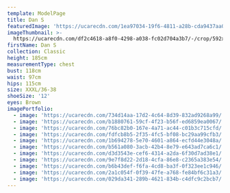 ```yaml
---
template: ModelPage
title: Dan S
featuredImage: 'https://ucarecdn.com/1ea97034-19f6-4811-a28b-cda9437aa08b/'
imageThumbnail: >-
  https://ucarecdn.com/df2c4618-a8f0-4298-a038-fc02d704a3b7/-/crop/592x822/43,48/-/preview/
firstName: Dan S
collection: Classic
height: 185cm
measurementType: chest
bust: 118cm
waist: 97cm
hips: 115cm
size: XXXL/36-38
shoeSize: '12'
eyes: Brown
imagePortfolio:
  - image: 'https://ucarecdn.com/734d14aa-17d2-4c64-8d39-832ad9268a99/'
  - image: 'https://ucarecdn.com/b1880761-59cf-4f23-b56f-ed6859ea0067/'
  - image: 'https://ucarecdn.com/76bc82b0-167e-4a71-ac44-c01b3c715cfd/'
  - image: 'https://ucarecdn.com/fdfcb8b5-2f35-4fc5-bf08-bc29aa99cfb3/'
  - image: 'https://ucarecdn.com/1b694278-5e70-4601-a864-ecfd44e3048a/'
  - image: 'https://ucarecdn.com/b561a080-3acb-42b4-8e79-e643ad7ca6c1/'
  - image: 'https://ucarecdn.com/d3d3543e-cef6-4314-a2da-6f30d7ad38e1/'
  - image: 'https://ucarecdn.com/9e7f8d22-2d18-4cfa-86e8-c2365a383e54/'
  - image: 'https://ucarecdn.com/b6b43def-f6fa-4cd8-ba3f-0f323ee1c946/'
  - image: 'https://ucarecdn.com/2a1c054f-0f39-47fe-a768-fe84bf6c31a3/'
  - image: 'https://ucarecdn.com/029da341-289b-4621-834b-c4dfc9c2bcb7/'
---
```


